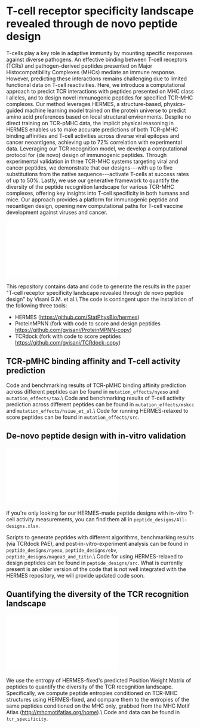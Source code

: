 # T-cell receptor specificity landscape revealed through de novo peptide design

T-cells play a key role in adaptive immunity by mounting specific responses against diverse pathogens. An effective binding between  T-cell receptors (TCRs) and pathogen-derived peptides presented on Major Histocompatibility Complexes (MHCs) mediate an immune response. However, predicting these interactions remains challenging due to limited functional data on  T-cell reactivities. Here, we introduce a computational approach to predict TCR interactions with peptides presented on MHC class I alleles, and to design novel immunogenic peptides for specified TCR-MHC complexes. Our method leverages HERMES, a structure-based, physics-guided machine learning model trained on the protein universe to predict amino acid preferences based on local structural environments. Despite no direct training on TCR-pMHC data, the implicit physical reasoning in HERMES enables us to make accurate predictions of both TCR-pMHC binding affinities and T-cell activities across diverse viral epitopes and cancer neoantigens, achieving up to 72% correlation with experimental data. Leveraging our TCR recognition model, we develop a computational protocol for {de novo} design of immunogenic peptides. Through experimental validation in three TCR-MHC systems targeting viral and cancer peptides, we demonstrate that our designs---with up to five substitutions from the native sequence---activate T-cells at success rates of up to 50%. Lastly, we use our generative framework to quantify the diversity of the peptide recognition landscape for various TCR-MHC complexes, offering key insights into T-cell specificity in both humans and mice. Our approach provides a platform for immunogenic peptide and neoantigen design, opening new computational paths for T-cell vaccine development against viruses and cancer.

![Schematic](local/schematic.pdf)


This repository contains data and code to generate the results in the paper "T-cell receptor specificity landscape revealed through de novo peptide design" by Visani G.M. et al.\\
The code is contingent upon the installation of the following three tools:
- HERMES (https://github.com/StatPhysBio/hermes)
- ProteinMPNN (fork with code to score and design peptides https://github.com/gvisani/ProteinMPNN-copy)
- TCRdock (fork with code to score peptides https://github.com/gvisani/TCRdock-copy)


## TCR-pMHC binding affinity and T-cell activity prediction

Code and benchmarking results of TCR-pMHC binding affinity prediction across different peptides can be found in `mutation_effects/nyeso` and `mutation_effects/tax`.\\
Code and benchmarking results of T-cell activity prediction across different peptides can be found in `mutation_effects/mskcc` and `mutation_effects/hsiue_et_al`.\\
Code for running HERMES-relaxed to score peptides can be found in `mutation_effects/src`.

## De-novo peptide design with in-vitro validation

![Peptide design](local/design_figure.pdf)

If you're only looking for our HERMES-made peptide designs with in-vitro T-cell activity measurements, you can find them all in `peptide_designs/All-designs.xlsx`.

Scripts to generate peptides with different algorithms, benchmarking results (via TCRdock PAE), and post-in-vitro-experiment analysis can be found in `peptide_designs/nyeso`, `peptide_designs/ebv`, `peptide_designs/magea3_and_titin`.\\
Code for using HERMES-relaxed to design peptides can be found in `peptide_designs/src`. What is currently present is an older version of the code that is not well integrated with the HERMES repository, we will provide updated code soon.


## Quantifying the diversity of the TCR recognition landscape

![TCR specificity](local/entropy_figure.pdf)

We use the entropy of HERMES-fixed's predicted Position Weight Matrix of peptides to quantify the diversity of the TCR recognition landscape. Specifically, we compute peptide entropies conditioned on TCR-MHC structures using HERMES-fixed, and compare them to the entropies of the same peptides conditioned on the MHC only, grabbed from the MHC Motif Atlas (http://mhcmotifatlas.org/home).\\
Code and data can be found in `tcr_specificity`.




